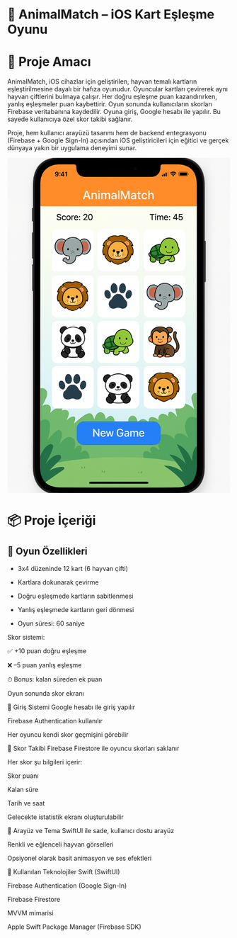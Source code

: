 # 🐾 AnimalMatch – iOS Kart Eşleşme Oyunu

# 🎯 Proje Amacı
AnimalMatch, iOS cihazlar için geliştirilen, hayvan temalı kartların eşleştirilmesine dayalı bir hafıza oyunudur. Oyuncular kartları çevirerek aynı hayvan çiftlerini bulmaya çalışır. Her doğru eşleşme puan kazandırırken, yanlış eşleşmeler puan kaybettirir. Oyun sonunda kullanıcıların skorları Firebase veritabanına kaydedilir. Oyuna giriş, Google hesabı ile yapılır. Bu sayede kullanıcıya özel skor takibi sağlanır.

Proje, hem kullanıcı arayüzü tasarımı hem de backend entegrasyonu (Firebase + Google Sign-In) açısından iOS geliştiricileri için eğitici ve gerçek dünyaya yakın bir uygulama deneyimi sunar.


![ExampleUI](https://github.com/cmlcrn17/AnimalMatch/blob/main/AnimalMatchExampleUI.png)


# 📦 Proje İçeriği
## 🔹 Oyun Özellikleri
* 3x4 düzeninde 12 kart (6 hayvan çifti)

* Kartlara dokunarak çevirme

* Doğru eşleşmede kartların sabitlenmesi

* Yanlış eşleşmede kartların geri dönmesi

* Oyun süresi: 60 saniye

Skor sistemi:

✅ +10 puan doğru eşleşme

❌ –5 puan yanlış eşleşme

⏱ Bonus: kalan süreden ek puan

Oyun sonunda skor ekranı

🔹 Giriş Sistemi
Google hesabı ile giriş yapılır

Firebase Authentication kullanılır

Her oyuncu kendi skor geçmişini görebilir

🔹 Skor Takibi
Firebase Firestore ile oyuncu skorları saklanır

Her skor şu bilgileri içerir:

Skor puanı

Kalan süre

Tarih ve saat

Gelecekte istatistik ekranı oluşturulabilir

🔹 Arayüz ve Tema
SwiftUI ile sade, kullanıcı dostu arayüz

Renkli ve eğlenceli hayvan görselleri

Opsiyonel olarak basit animasyon ve ses efektleri

📁 Kullanılan Teknolojiler
Swift (SwiftUI)

Firebase Authentication (Google Sign-In)

Firebase Firestore

MVVM mimarisi

Apple Swift Package Manager (Firebase SDK)
